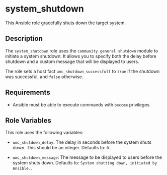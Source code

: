 # system_shutdown

This Ansible role gracefully shuts down the target system.

## Description

The `system_shutdown` role uses the `community.general.shutdown` module to initiate a system shutdown. It allows you to specify both the delay before shutdown and a custom message that will be displayed to users.

The role sets a host fact `umc_shutdown_successfull` to `true` if the shutdown was successful, and `false` otherwise.

## Requirements

- Ansible must be able to execute commands with `become` privileges.

## Role Variables

This role uses the following variables:

- `umc_shutdown_delay`: The delay in seconds before the system shuts down. This should be an integer. Defaults to: `0`.

- `umc_shutdown_message`: The message to be displayed to users before the system shuts down. Defaults to: `System shutting down, initiated by Ansible.`.
